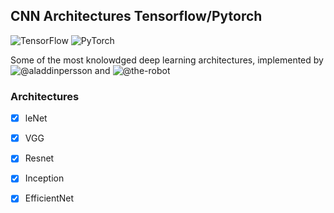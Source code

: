## CNN Architectures Tensorflow/Pytorch

![TensorFlow](https://img.shields.io/badge/TensorFlow-%23FF6F00.svg?style=for-the-badge&logo=TensorFlow&logoColor=white)  ![PyTorch](https://img.shields.io/badge/PyTorch-%23EE4C2C.svg?style=for-the-badge&logo=PyTorch&logoColor=white)


Some of the most knolowdged deep learning architectures, implemented by ![@aladdinpersson](https://github.com/aladdinpersson) and ![@the-robot](https://github.com/the-robot)


### Architectures

- [x] leNet
 
- [x] VGG
 
- [x] Resnet

- [x] Inception

- [x] EfficientNet
